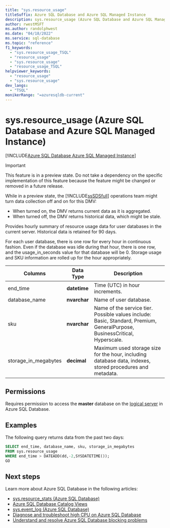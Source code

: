 ```yaml
---
title: "sys.resource_usage"
titleSuffix: Azure SQL Database and Azure SQL Managed Instance
description: sys.resource_usage (Azure SQL Database and Azure SQL Managed Instance)
author: rwestMSFT
ms.author: randolphwest
ms.date: "04/18/2022"
ms.service: sql-database
ms.topic: "reference"
f1_keywords:
  - "sys.resource_usage_TSQL"
  - "resource_usage"
  - "sys.resource_usage"
  - "resource_usage_TSQL"
helpviewer_keywords:
  - "resource_usage"
  - "sys.resource_usage"
dev_langs:
  - "TSQL"
monikerRange: "=azuresqldb-current"
---
```

# sys.resource_usage (Azure SQL Database and Azure SQL Managed Instance)
[!INCLUDE[Azure SQL Database Azure SQL Managed Instance](../../includes/applies-to-version/asdb-asdbmi.md)]

    
> [!IMPORTANT]
>  This feature is in a preview state. Do not take a dependency on the specific implementation of this feature because the feature might be changed or removed in a future release.  
> 
>  While in a preview state, the [!INCLUDE[ssSDSfull](../../includes/sssdsfull-md.md)] operations team might turn data collection off and on for this DMV:  
> 
>  -   When turned on, the DMV returns current data as it is aggregated.  
> -   When turned off, the DMV returns historical data, which might be stale.  
  
 Provides hourly summary of resource usage data for user databases in the current server. Historical data is retained for 90 days.  
  
 For each user database, there is one row for every hour in continuous fashion. Even if the database was idle during that hour, there is one row, and the usage_in_seconds value for that database will be 0. Storage usage and SKU information are rolled up for the hour appropriately.  
  
|Columns|Data Type|Description|  
|-------------|---------------|-----------------|  
|end_time|**datetime**|Time (UTC) in hour increments.|  
|database_name|**nvarchar**|Name of user database.|  
|sku|**nvarchar**|Name of the service tier. Possible values include: Basic, Standard, Premium, GeneralPurpose, BusinessCritical, Hyperscale. |  
|storage_in_megabytes|**decimal**|Maximum used storage size for the hour, including database data, indexes, stored procedures and metadata.|  
  
## Permissions  

Requires permission to access the **master** database on the [logical server](/azure/azure-sql/database/logical-servers) in Azure SQL Database.  

## Examples

The following query returns data from the past two days:

```sql
SELECT end_time, database_name, sku, storage_in_megabytes 
FROM sys.resource_usage
WHERE end_time > DATEADD(dd,-2,SYSDATETIME());
GO
```
  
## Next steps

Learn more about Azure SQL Database in the following articles:

- [sys.resource_stats (Azure SQL Database)](sys-resource-stats-azure-sql-database.md)
- [Azure SQL Database Catalog Views](azure-sql-database-catalog-views.md)
- [sys.event_log (Azure SQL Database)](sys-event-log-azure-sql-database.md)
- [Diagnose and troubleshoot high CPU on Azure SQL Database](/azure/azure-sql/database/high-cpu-diagnose-troubleshoot)
- [Understand and resolve Azure SQL Database blocking problems](/azure/azure-sql/database/understand-resolve-blocking)
